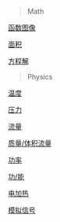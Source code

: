 
>Math

[函数图像](HanShu.html)

[面积](MianJi.html)

[方程解](eqworld/eqworld.ipmnet.ru/index.html)

>Physics

[温度](WenDu.html)

[压力](Index.html)

[流量](LiuLiang.html)

[质量/体积流量](ZhiLiang.html)

[功率](GongLv.html)

[功/能](GongNeng.html)

[电加热](DianJiaRe.html)

[模拟信号](MoNiXinHao.html)


